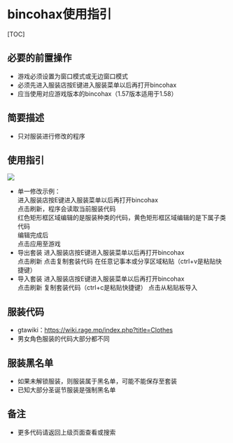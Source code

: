 



# bincohax使用指引


[TOC]
##  必要的前置操作
- 游戏必须设置为窗口模式或无边窗口模式
- 必须先进入服装店按E键进入服装菜单以后再打开bincohax
- 应当使用对应游戏版本的bincohax（1.57版本适用于1.58）

##  简要描述

- 只对服装进行修改的程序





## 使用指引
![](assets/1-g/555-1.png=300-)
- 单一修改示例：<BR>
进入服装店按E键进入服装菜单以后再打开bincohax<BR>
点击刷新，程序会读取当前服装代码<BR>
红色矩形框区域编辑的是服装种类的代码，黄色矩形框区域编辑的是下属子类代码<BR>
编辑完成后<BR>
点击应用至游戏<BR>
- 导出套装
进入服装店按E键进入服装菜单以后再打开bincohax<BR>
点击刷新
点击复制套装代码
在任意记事本或分享区域粘贴（ctrl+v是粘贴快捷键）
- 导入套装
进入服装店按E键进入服装菜单以后再打开bincohax<BR>
点击刷新
复制套装代码（ctrl+c是粘贴快捷键）
点击从粘贴板导入



## 服装代码
- gtawiki：https://wiki.rage.mp/index.php?title=Clothes<BR>
- 男女角色服装的代码大部分都不同



## 服装黑名单
- 如果未解锁服装，则服装属于黑名单，可能不能保存至套装
- 已知大部分圣诞节服装是强制黑名单



## 备注

- 更多代码请返回上级页面查看或搜索

